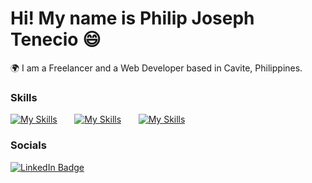 Hi! My name is Philip Joseph Tenecio 😄
========================================================================================================================================

🌍  I am a Freelancer and a Web Developer based in Cavite, Philippines.
<br/>

### Skills

[![My Skills](https://skillicons.dev/icons?i=html,css)](https://skillicons.dev) &nbsp;&nbsp;&nbsp;&nbsp;&nbsp; [![My Skills](https://skillicons.dev/icons?i=js,react)](https://skillicons.dev) &nbsp;&nbsp;&nbsp;&nbsp;&nbsp; [![My Skills](https://skillicons.dev/icons?i=sass,figma)](https://skillicons.dev)
<br/>

### Socials

<div id="badges">
  <a href="https://www.linkedin.com/in/phlptnc/">
    <img src="https://img.shields.io/badge/LinkedIn-blue?style=for-the-badge&logo=linkedin&logoColor=white" alt="LinkedIn Badge"/>
  </a>
</div>
